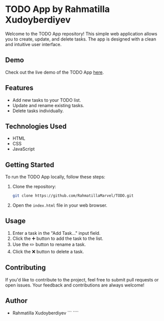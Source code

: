 # TODO App by Rahmatilla Xudoyberdiyev

Welcome to the TODO App repository! This simple web application allows you to create, update, and delete tasks. The app is designed with a clean and intuitive user interface.

## Demo

Check out the live demo of the TODO App [here](https://todo-three-rho-53.vercel.app).

## Features

- Add new tasks to your TODO list.
- Update and rename existing tasks.
- Delete tasks individually.

## Technologies Used

- HTML
- CSS
- JavaScript

## Getting Started

To run the TODO App locally, follow these steps:

1. Clone the repository:

   ```bash
   git clone https://github.com/RahmatillaMarvel/TODO.git
   ```

2. Open the `index.html` file in your web browser.

## Usage

1. Enter a task in the "Add Task..." input field.
2. Click the ➕ button to add the task to the list.
3. Use the ✏️ button to rename a task.
4. Click the ❌ button to delete a task.

## Contributing

If you'd like to contribute to the project, feel free to submit pull requests or open issues. Your feedback and contributions are always welcome!

## Author

- Rahmatilla Xudoyberdiyev
``` ````

